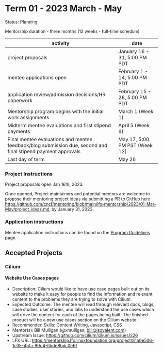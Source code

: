# Term 01 - 2023 March - May

Status: Planning

Mentorship duration - three months (12 weeks - full-time schedule)

| activity | date |
| --- | --- |   
| project proposals | January 16 - 31, 5:00 PM PDT |
| mentee applications open | February 1 - 14, 5:00 PM PDT |
| application review/admission decisions/HR paperwork | February 15 - 28, 5:00 PM PDT |
| Mentorship program begins with the initial work assignments | March 1 (Week 1) | 
| Midterm mentee evaluations and first stipend payments | April 5 (Week 6) |
| Final mentee evaluations and mentee feedback/blog submission due, second and final stipend payment approvals | May 17, 5:00 PM PST (Week 12) |
| Last day of term | May 26 |


### Project Instructions

Project proposals open Jan 16th, 2023.

Once opened, Project maintainers and potential mentors are welcome to propose their mentoring project ideas via submitting a PR to GitHub here https://github.com/cncf/mentoring/blob/main/lfx-mentorship/2023/01-Mar-May/project_ideas.md, by January 31, 2023.

### Application instructions

Mentee application instructions can be found on the [Program Guidelines](https://github.com/cncf/mentoring/blob/main/lfx-mentorship/README.md#program-guidelines) page.

## Accepted Projects

### Cilium

#### Website Use Cases pages

- Description: Cilium would like to have use case pages built out on its website to make it easy for people to find the information and relevant content to the problems they are trying to solve with Cilium.
- Expected Outcome: The mentee will read through relevant docs, blogs, case studies, user stories, and labs to understand the use cases which will drive the content for each of the pages being built. The finished product will be a new use cases section on the Cilium website.
- Recommended Skills: Content Writing, Javascript, CSS
- Mentor(s): Bill Mulligan (@xmulligan, bill@isovalent.com) 
- Upstream Issue: https://github.com/cilium/cilium.io/issues/226
- LFX URL: https://mentorship.lfx.linuxfoundation.org/project/81a0e506-1c05-45fa-90c4-6bde8bdc0e61


